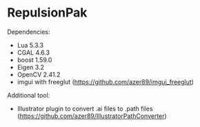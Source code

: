 # RepulsionPak

Dependencies:
* Lua 5.3.3
* CGAL 4.6.3
* boost 1.59.0
* Eigen 3.2
* OpenCV 2.41.2
* imgui with freeglut (https://github.com/azer89/imgui_freeglut)

Additional tool:
* Illustrator plugin to convert .ai files to .path files (https://github.com/azer89/IllustratorPathConverter)
